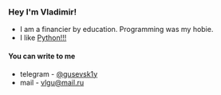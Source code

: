 ### Hey I'm Vladimir!
* I am a financier by education. Programming was my hobie.
* I like [Python!!!](python.org)
<!-- * I am currently studying at [yandex-practicum](https://practicum.yandex.ru/) -->
#### You can write to me
* telegram - [@gusevsk1y](https://t.me/gusevsk1y)
* mail - vlgu@mail.ru
<!--
**gusevskiy/gusevskiy** is a ✨ _special_ ✨ repository because its `README.md` (this file) appears on your GitHub profile.

Here are some ideas to get you started:

- 🔭 I’m currently working on ...
- 🌱 I’m currently learning ...
- 👯 I’m looking to collaborate on ...
- 🤔 I’m looking for help with ...
- 💬 Ask me about ...
- 📫 How to reach me: ...
- 😄 Pronouns: ...
- ⚡ Fun fact: ...
-->
